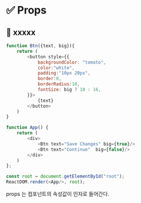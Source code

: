 # :white_check_mark: Props

## :large_orange_diamond: xxxxx
```javascript
function Btn({text, big}){
    return (
        <button style={{
            backgroundColor: "tomato",
            color:"white",
            padding:"10px 20px",
            border:0,
            borderRadius:10,
            fontSize: big ? 18 : 16,
        }}>
            {text}
        </button>
    )
}

function App() {
    return (
        <div>
            <Btn text="Save Changes" big={true}/>
            <Btn text="Continue"  big={false}/>
        </div>
    )
};

const root = document.getElementById("root");
ReactDOM.render(<App/>, root);
```
props 는 컴포넌트의 속성값이 인자로 들어간다.

<br><br>

